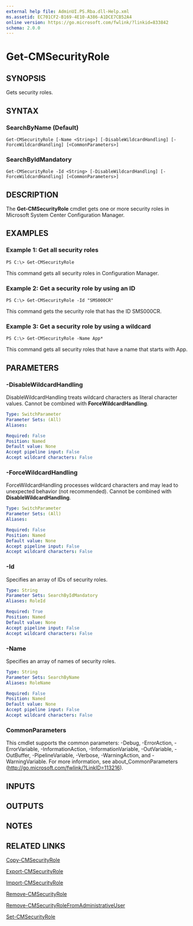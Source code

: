 ```yaml
---
external help file: AdminUI.PS.Rba.dll-Help.xml
ms.assetid: EC701CF2-B169-4E10-A386-A1DCE7CB52A4
online version: https://go.microsoft.com/fwlink/?linkid=833842
schema: 2.0.0
---
```


# Get-CMSecurityRole

## SYNOPSIS
Gets security roles.

## SYNTAX

### SearchByName (Default)
```
Get-CMSecurityRole [-Name <String>] [-DisableWildcardHandling] [-ForceWildcardHandling] [<CommonParameters>]
```

### SearchByIdMandatory
```
Get-CMSecurityRole -Id <String> [-DisableWildcardHandling] [-ForceWildcardHandling] [<CommonParameters>]
```

## DESCRIPTION
The **Get-CMSecurityRole** cmdlet gets one or more security roles in Microsoft System Center Configuration Manager.

## EXAMPLES

### Example 1: Get all security roles
```
PS C:\> Get-CMSecurityRole
```

This command gets all security roles in Configuration Manager.

### Example 2: Get a security role by using an ID
```
PS C:\> Get-CMSecurityRole -Id "SMS000CR"
```

This command gets the security role that has the ID SMS000CR.

### Example 3: Get a security role by using a wildcard
```
PS C:\> Get-CMSecurityRole -Name App*
```

This command gets all security roles that have a name that starts with App.

## PARAMETERS

### -DisableWildcardHandling
DisableWildcardHandling treats wildcard characters as literal character values. Cannot be combined with **ForceWildcardHandling**.

```yaml
Type: SwitchParameter
Parameter Sets: (All)
Aliases: 

Required: False
Position: Named
Default value: None
Accept pipeline input: False
Accept wildcard characters: False
```

### -ForceWildcardHandling
ForceWildcardHandling processes wildcard characters and may lead to unexpected behavior (not recommended). Cannot be combined with **DisableWildcardHandling**.

```yaml
Type: SwitchParameter
Parameter Sets: (All)
Aliases: 

Required: False
Position: Named
Default value: None
Accept pipeline input: False
Accept wildcard characters: False
```

### -Id
Specifies an array of IDs of security roles.

```yaml
Type: String
Parameter Sets: SearchByIdMandatory
Aliases: RoleId

Required: True
Position: Named
Default value: None
Accept pipeline input: False
Accept wildcard characters: False
```

### -Name
Specifies an array of names of security roles.

```yaml
Type: String
Parameter Sets: SearchByName
Aliases: RoleName

Required: False
Position: Named
Default value: None
Accept pipeline input: False
Accept wildcard characters: False
```

### CommonParameters
This cmdlet supports the common parameters: -Debug, -ErrorAction, -ErrorVariable, -InformationAction, -InformationVariable, -OutVariable, -OutBuffer, -PipelineVariable, -Verbose, -WarningAction, and -WarningVariable. For more information, see about_CommonParameters (http://go.microsoft.com/fwlink/?LinkID=113216).

## INPUTS

## OUTPUTS

## NOTES

## RELATED LINKS

[Copy-CMSecurityRole](./Copy-CMSecurityRole.md)

[Export-CMSecurityRole](./Export-CMSecurityRole.md)

[Import-CMSecurityRole](./Import-CMSecurityRole.md)

[Remove-CMSecurityRole](./Remove-CMSecurityRole.md)

[Remove-CMSecurityRoleFromAdministrativeUser](./Remove-CMSecurityRoleFromAdministrativeUser.md)

[Set-CMSecurityRole](./Set-CMSecurityRole.md)



